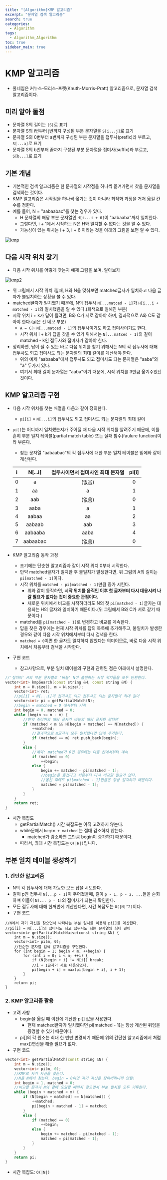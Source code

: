 ```yaml
---
title: "[Algorithm]KMP 알고리즘"
excerpt: "문자열 검색 알고리즘"
search: true
categories:
  - Algorithm
tags:
  - Algorithm_Algorithm
toc: true
sidebar_main: true
---
```


# KMP 알고리즘
- 풀네임은 커누스-모리스-프랫(Knuth-Morris-Pratt) 알고리즘으로, 문자열 검색 알고리즘이다.

## 미리 알아 둘점
- 문자열 S의 길이는 ```|S|```로 표기
- 문자열 S의 i번부터 j번까지 구성된 부분 문자열을 ```S[i...j]```로 표기
- 문자열 S의 0번부터 a번까지 구성된 부분 문자열을 접두사(prefix)라 부르고, ```S[...a]```로 표기
- 문자열 S의 b번부터 끝까지 구성된 부분 문자열을 접미사(suffix)라 부르고, ```S[b...]```로 표기

## 기본 개념
- 기본적인 검색 알고리즘은 한 문자열의 시작점을 하나씩 옮겨가면서 찾을 문자열을 검색하는 것이다.
- KMP 알고리즘은 시작점을 하나씩 옮기는 것이 아니라 최적화 과정을 거쳐 옮길 칸 수를 정한다.
- 예를 들어, N = "aabaabac"를 찾는 경우가 있다.
  - H 문자열의 해당 부분 문자열인 ```H[i...i + 6]```이 "aabaaba"까지 일치한다.
  - 그렇다면, i + 1에서 시작하는 N은 H와 일치할 수 없다는 것을 알 수 있다.
  - 가능성이 있는 위치는 i + 3, i + 6 이라는 것을 아래의 그림을 보면 알 수 있다.

![kmp](https://user-images.githubusercontent.com/34755287/46916211-69de1f00-cff2-11e8-816e-93fc2fe2346a.JPG)

## 다음 시작 위치 찾기
- 다음 시작 위치를 어떻게 찾는지 예제 그림을 보며, 알아보자

![kmp2](https://user-images.githubusercontent.com/34755287/46916212-6b0f4c00-cff2-11e8-92e4-2ff9a6c7885c.JPG)

- 위 그림에서 시작 위치 i일때, H와 N을 맞춰보면 matched글자가 일치하고 다음 글자가 불일치하는 상황을 볼 수 있다.
- matched글자가 일치했기 때문에, N의 접두사 ```N[...matced - 1]```가  ```H[i...i + matched - 1]```와 일치했음을 알 수 있다.(회색으로 칠해진 부분)
- 시작 위치 i + k가 답이 될려면, B와 C가 서로 같아야 하며, 결과적으로 A와 C도 같아야 한다.(굵은 선 네모 부분)
  - ```A = C```는 ```N[...matced - 1]```의 접두사이기도 하고 접미사이기도 한다.
  - 시작 위치 i + k가 답을 찾을 수 있기 위해서는 ```N[...matced - 1]```의 길이 matched - k인 접두사와 접미사가 같아야 한다.
- 정리하면, 답이 될 수 있는 바로 다음 위치를 찾기 위해서는 N의 각 접두사에 대해 접두사도 되고 접미사도 되는 문자열의 최대 길이를 계산해야 한다.
  - 위의 예제 "aabaaba"에서 접두사도 되고 접미사도 되는 문자열은 "aaba"와 "a" 두가지 있다.
  - 여기서 최대 길이 문자열은 "aaba"이기 때문에, 시작 위치를 3만큼 옮겨주었던 것이다.

## KMP 알고리즘 구현
- 다음 시작 위치를 찾는 배열을 다음과 같이 정의한다.
  - ```pi[i]``` = ```N[...i]```의 접두사도 되고 접미사도 되는 문자열의 최대 길이
- ```pi[]```는 어디까지 일치했는지가 주어질 때 다음 시작 위치를 알려주기 때문에, 이를 흔히 부분 일치 테이블(partial match table) 또는 실패 함수(faulure function)이라 부른다.
  - 찾는 문자열 "aabaabac"의 각 접두사에 대한 부분 일치 테이블은 밑에와 같이 계산된다.

  | i |  N[...i] | 접두사이면서 접미사인 최대 문자열 | pi[i] |
  |:-:|:--------:|:---------------------------------:|:-----:|
  | 0 |     a    |               (없음)              |   0   |
  | 1 |    aa    |                 a                 |   1   |
  | 2 |    aab   |               (없음)              |   0   |
  | 3 |   aaba   |                 a                 |   1   |
  | 4 |   aabaa  |                 aa                |   2   |
  | 5 |  aabaab  |                aab                |   3   |
  | 6 |  aabaaba |                aaba               |   4   |
  | 7 | aabaabac |               (없음)              |   0   |

- KMP 알고리즘 동작 과정
  - 초기에는 단순한 알고리즘과 같이 시작 위치 0부터 시작한다.
  - 만약 matched글자가 일치한 후 불일치가 발생한다면, 위 그림의 A의 길이는 ```pi[matched - 1]```이다.
  - 시작 위치를 ```matched - pi[matched - 1]```만큼 증가 시킨다.
    - 위와 같이 동작하면, **시작 위치를 움직인 이후 첫 글자부터 다시 대응시켜 나갈 필요가 없다는 것이 중요한 관점이다.**
    - 새로운 위치에서 비교를 시작하더라도 N의 첫 ```pi[matched - 1]```글자는 대응되는 H의 글자와 일치하기 때문이다.(위 그림에서 B와 C가 서로 같기 때문이다.)
  - matched를 ```pi[matched - 1]```로 변경하고 비교를 계속한다.
  - 답을 찾은 경우에는 현재 시작 위치를 답의 목록에 추가해주고, 불일치가 발생한 경우와 같이 다음 시작 위치에서부터 다시 검색을 한다.
  - ```matched = 0```이면 한 글자도 일치하지 않았다는 의미이므로, 바로 다음 시작 위치에서 처음부터 검색을 시작한다.
- 구현 코드
  - 참고사항으로, 부분 일치 테이블의 구현과 관련된 점은 아래에서 설명한다.

```cpp
//'짚더미' H의 부분 문자열로 '바늘' N이 출현하는 시작 위치들을 모두 반환한다.
vector<int> kmpSearch(const string &H, const string &N) {
	int n = H.size(), m = N.size();
	vector<int> ret;
	//pi[i] = N[...i]의 접미사도 되고 접두사도 되는 문자열의 최대 길이
	vector<int> pi = getPartialMatch(N);
	//begin = matched = 0 에서부터 시작
	int begin = 0, matched = 0;
	while (begin <= n - m) {
		//만약 짚더미의 해당 글자가 바늘의 해당 글자와 같다면
		if (matched < m && H[begin + matched] == N[matched]) {
			++matched;
			//결과적으로 m글자가 모두 일치했다면 답에 추가한다.
			if (matched == m) ret.push_back(begin);
		}
		else {
			//예외: matched가 0인 경우에는 다음 칸에서부터 계속
			if (matched == 0)
				++begin;
			else {
				begin += matched - pi[matched - 1];
				//begin을 옮겼다고 처음부터 다시 비교할 필요가 없다.
				//옮긴 후에도 pi[matched - 1]만큼은 항상 일치하기 때문이다.
				matched = pi[matched - 1];
			}
		}
	}
	return ret;
}
```
- 시간 복잡도
  - getPartialMatch() 시간 복잡도는 아직 고려하지 않는다.
  - while문에서 ```begin + matched``` 는 절대 감소하지 않는다.
    - matched가 감소하면 그만큼 begin이 증가하기 때문이다.
  - 따라서, 최대 시간 복잡도는 ```O(|H|)```입니다.

## 부분 일치 테이블 생성하기
### 1. 간단한 알고리즘
- N의 각 접두사에 대해 가능한 모든 답을 시도한다.
- 길이 p인 접두사 ```N[...p - 1]```이 주어졌을때, 길이 ```p - 1, p - 2, ...```들을 순회하며 이들이 ```N[... p - 1]```의 접미사가 되는지 확인한다.
- 모든 접두사에 대해 한꺼번에 계산한다면, 시간 복잡도는 ```O(|N|^2)```이다.
- 구현 코드
```
//N에서 자기 자신을 찾으면서 나타나는 부분 일치를 이용해 pi[]를 계산한다.
//pi[i] = N[...i]의 접미사도 되고 접두사도 되는 문자열의 최대 길이
vector<int> getPartialMatchNaive(const string &N) {
	int m = N.size();
	vector<int> pi(m, 0);
	//단순한 문자열 검색 알고리즘을 구현한다.
	for (int begin = 1; begin < m; ++begin) {
		for (int i = 0; i < m; ++i) {
			if (N[begin + i] != N[i]) break;
			//i + 1글자가 서로 대응되었다.
			pi[begin + i] = max(pi[begin + i], i + 1);
		}
	}
	return pi;
}
```

### 2. KMP 알고리즘 활용
- 고려 사항
  - begin을 옮길 때 이전에 계산한 pi[] 값을 사용한다.
    - 현재 matched글자가 일치했다면 pi[matched - 1]는 항상 계산된 뒤임을 증명할 수 있기 때문이다.
  - pi[]의 각 원소는 최대 한 번만 변경되기 때문에 위의 간단한 알고리즘에서 처럼 max()연산을 해줄 필요가 없다.
- 구현 코드

```cpp
vector<int> getPartialMatch(const string &N) {
	int m = N.size();
	vector<int> pi(m, 0);
	//KMP로 자기 자신을 찾는다.
	//N을 N에서 찾는다. begin = 0이면 자기 자신을 찾아버리니까 안됨!
	int begin = 1, matched = 0;
	//비교할 문자가 N의 끝에 도달할 때까지 찾으면서 부분 일치를 모두 기록한다.
	while (begin + matched < m) {
		if (N[begin + matched] == N[matched]) {
			++matched;
			pi[begin + matched - 1] = matched;
		}
		else {
			if (matched == 0)
				++begin;
			else {
				begin += matched - pi[matched - 1];
				matched = pi[matched - 1];
			}
		}
	}
	return pi;
}
```
- 시간 복잡도: ```O(|N|)```
